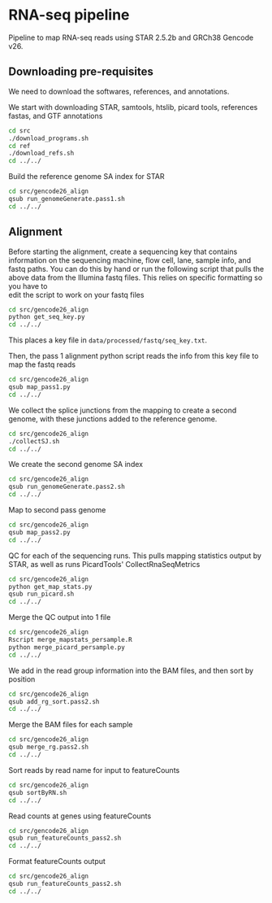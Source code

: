 # RNA-seq pipeline

Pipeline to map RNA-seq reads using STAR 2.5.2b and GRCh38 Gencode v26.

## Downloading pre-requisites

We need to download the softwares, references, and annotations.

We start with downloading STAR, samtools, htslib, picard tools, references fastas, and GTF annotations
```bash
cd src
./download_programs.sh
cd ref
./download_refs.sh
cd ../../
```

Build the reference genome SA index for STAR
```bash
cd src/gencode26_align
qsub run_genomeGenerate.pass1.sh
cd ../../
```

## Alignment

Before starting the alignment, create a sequencing key that contains 
information on the sequencing machine, flow cell, lane, sample info, and fastq paths. 
You can do this by hand or run the following script that pulls the above data 
from the Illumina fastq files. This relies on specific formatting so you have to  
edit the script to work on your fastq files

```bash
cd src/gencode26_align
python get_seq_key.py
cd ../../
```

This places a key file in `data/processed/fastq/seq_key.txt`.

Then, the pass 1 alignment python script reads the info from this key file 
to map the fastq reads

```bash
cd src/gencode26_align
qsub map_pass1.py
cd ../../
```

We collect the splice junctions from the mapping to create a second genome, with these 
junctions added to the reference genome.
```bash
cd src/gencode26_align
./collectSJ.sh
cd ../../
```

We create the second genome SA index

```bash
cd src/gencode26_align
qsub run_genomeGenerate.pass2.sh
cd ../../
```

Map to second pass genome

```bash
cd src/gencode26_align
qsub map_pass2.py
cd ../../
```

QC for each of the sequencing runs. This pulls mapping statistics output by STAR, as well as runs 
PicardTools' CollectRnaSeqMetrics

```bash
cd src/gencode26_align
python get_map_stats.py
qsub run_picard.sh
cd ../../
```

Merge the QC output into 1 file

```bash
cd src/gencode26_align
Rscript merge_mapstats_persample.R
python merge_picard_persample.py
cd ../../
```

We add in the read group information into the BAM files, and then sort by position

```bash
cd src/gencode26_align
qsub add_rg_sort.pass2.sh
cd ../../
```

Merge the BAM files for each sample

```bash
cd src/gencode26_align
qsub merge_rg.pass2.sh
cd ../../
```

Sort reads by read name for input to featureCounts

```bash
cd src/gencode26_align
qsub sortByRN.sh
cd ../../
```

Read counts at genes using featureCounts

```bash
cd src/gencode26_align
qsub run_featureCounts_pass2.sh
cd ../../
```

Format featureCounts output

```bash
cd src/gencode26_align
qsub run_featureCounts_pass2.sh
cd ../../
```



